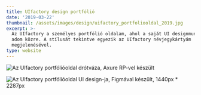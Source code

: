 ```yaml
---
title: UIfactory design portfólió
date: '2019-03-22'
thumbnail: /assets/images/design/uifactory_portfoliooldal_2019.jpg
excerpt: >-
  Az UIfactory a személyes portfólió oldalam, ahol a saját UI designmunkáimat
  adom közre. A stílusát tekintve egyezik az UIfactory névjegykártyám
  megjelenésével.
type: website
---
```


![Az UIfactory portfólióoldal drótváza, Axure RP-vel készült](https://dl.dropboxusercontent.com/s/z2m6ab1fi8n60f1/Gulacsi_Andras_portfoliooldal_wireframe_2019.png)

![Az UIfactory portfólióoldal UI design-ja, Figmával készült, 1440px * 2287px](https://dl.dropboxusercontent.com/s/4kj7h4zpo39baxg/Gulacsi_Andras_portfoliooldal_UI_desktop_2019.png)
